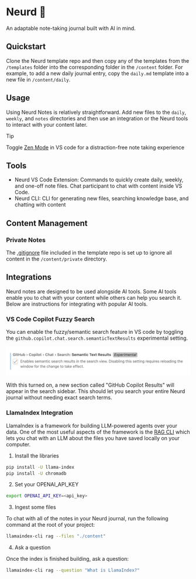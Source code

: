 # Neurd 🧠

An adaptable note-taking journal built with AI in mind.

## Quickstart

Clone the Neurd template repo and then copy any of the templates from the `/templates` folder into the corresponding folder in the `/content` folder. For example, to add a new daily journal entry, copy the `daily.md` template into a new file in `/content/daily`.

## Usage

Using Neurd Notes is relatively straightforward. Add new files to the `daily`, `weekly`, and `notes` directories and then use an integration or the Neurd tools to interact with your content later.

> [!TIP]
> Toggle [Zen Mode](https://code.visualstudio.com/docs/getstarted/userinterface#_zen-mode) in VS code for a distraction-free note taking experience

## Tools

- Neurd VS Code Extension: Commands to quickly create daily, weekly, and one-off note files. Chat participant to chat with content inside VS Code.
- Neurd CLI: CLI for generating new files, searching knowledge base, and chatting with content

## Content Management

### Private Notes

The [.gitignore](.gitignore) file included in the template repo is set up to ignore all content in the `/content/private` directory. 

## Integrations

Neurd notes are designed to be used alongside AI tools. Some AI tools enable you to chat with your content while others can help you search it. Below are instructions for integrating with popular AI tools.

### VS Code Copilot Fuzzy Search

You can enable the fuzzy/semantic search feature in VS code by toggling the `github.copilot.chat.search.semanticTextResults` experimental setting.

![Semantic search with copilot](image.png)

With this turned on, a new section called "GitHub Copilot Results" will appear in the search sidebar. This should let you search your entire Neurd journal without needing exact search terms.

### LlamaIndex Integration

LlamaIndex is a framework for building LLM-powered agents over your data. One of the most useful aspects of the framework is the [RAG CLI](https://docs.llamaindex.ai/en/stable/getting_started/starter_tools/rag_cli/) which lets you chat with an LLM about the files you have saved locally on your computer.

1. Install the libraries

```bash
pip install -U llama-index
pip install -U chromadb
```

2. Set your OPENAI_API_KEY

```bash
export OPENAI_API_KEY=<api_key>
```

3. Ingest some files

To chat with all of the notes in your Neurd journal, run the following command at the root of your project:

```bash
llamaindex-cli rag --files "./content"
```

4. Ask a question

Once the index is finished building, ask a question:

```bash
llamaindex-cli rag --question "What is LlamaIndex?"
```